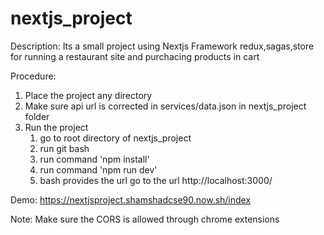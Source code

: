 # nextjs_project

Description: Its a small project using Nextjs Framework redux,sagas,store for running a restaurant site and purchacing products in cart

Procedure:
1. Place the project any directory
2. Make sure api url is corrected in services/data.json in nextjs_project folder
3. Run the project
     1. go to root directory of nextjs_project
     2. run git bash
     3. run command 'npm install'
     4. run command 'npm run dev'
     5. bash provides the url go to the url http://localhost:3000/
     
Demo: https://nextjsproject.shamshadcse90.now.sh/index

Note: Make sure the CORS is allowed through chrome extensions
